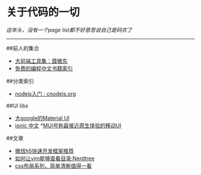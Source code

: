 # **关于代码的一切**

*这年头，没有一个page list都不好意思说自己是码农了*

***

##前人的集合

* [大前端工具集：聂微东](https://github.com/nieweidong/fetool#RecBookForNode)
* [免费的编程中文书籍索引](http://siberiawolf.com/free_programming/index.html)

##分类索引
* [nodejs入门 : cnodejs.org](https://cnodejs.org/getstart)


##UI libs
* [大google的Material UI](http://www.material-ui.com/)
* [ionic 中文](http://www.ionic.wang/)
*[MUI号称最接近原生体验的移动UI](http://dev.dcloud.net.cn/mui/) 

##文章
* [微信h5快速开发框架推荐](https://cnodejs.org/topic/56dce476502596633dc2c3f1)
* [如何让vim能够查看目录:Nerdtree](https://github.com/scrooloose/nerdtree)
* [css布局系列，简单清晰值得一看](http://zh.learnlayout.com/)






